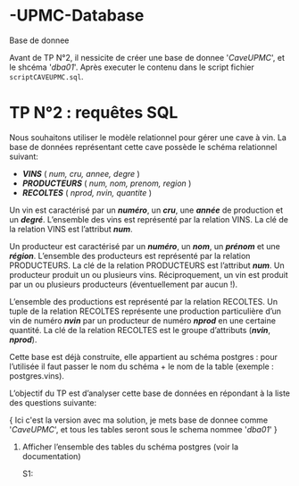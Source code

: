 # -UPMC-Database

Base de donnee


Avant de TP N°2, il nessicite de créer une base de donnee '*CaveUPMC*', et le shcéma '*dba01*'. Après executer le contenu dans le script fichier `scriptCAVEUPMC.sql`.

# TP N°2 : requêtes SQL

Nous souhaitons utiliser le modèle relationnel pour gérer une cave à vin. La base de données représentant cette cave possède le schéma relationnel suivant:

- ***VINS*** ( *num, cru, annee, degre* ) 
- ***PRODUCTEURS*** ( *num, nom, prenom, region* ) 
- ***RECOLTES*** ( *nprod, nvin, quantite* )

Un vin est caractérisé par un ***numéro***, un ***cru***, une ***année*** de production et un ***degré***. L’ensemble des vins est représenté par la relation VINS. La clé de la relation VINS est l’attribut ***num***.

Un producteur est caractérisé par un ***numéro***, un ***nom***, un ***prénom*** et une ***région***. L’ensemble des producteurs est représenté par la relation PRODUCTEURS. La clé de la relation PRODUCTEURS est l’attribut ***num***. Un producteur produit un ou plusieurs vins. Réciproquement, un vin est produit par un ou plusieurs producteurs (éventuellement par aucun !).

L’ensemble des productions est représenté par la relation RECOLTES. Un tuple de la relation RECOLTES représente une production particulière d’un vin de numéro ***nvin*** par un producteur de numéro ***nprod*** en une certaine quantité. La clé de la relation RECOLTES est le groupe d’attributs (***nvin***, ***nprod***).

Cette base est déjà construite, elle appartient au schéma postgres : pour l’utilisée il faut passer le nom du schéma + le nom de la table (exemple : postgres.vins).
L’objectif du TP est d’analyser cette base de données en répondant à la liste des questions suivante:

{ Ici c'est la version avec ma solution, je mets base de donnee comme '*CaveUPMC*', et tous les tables seront sous le schema nommee '*dba01*' }

1. Afficher l’ensemble des tables du schéma postgres (voir la documentation)

	S1: 
